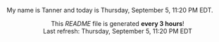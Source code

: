 My name is Tanner and today is Thursday, September 5, 11:20 PM EDT.

<p align="center">This <i>README</i> file is generated <b>every 3 hours</b>!</br>Last refresh: Thursday, September 5, 11:20 PM EDT<br /></p>
